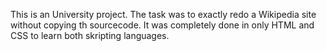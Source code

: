 This is an University project.
The task was to exactly redo a Wikipedia site without copying th sourcecode.
It was completely done in only HTML and CSS to learn both skripting languages.